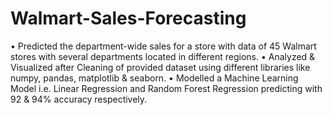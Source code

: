 # Walmart-Sales-Forecasting
•	Predicted the department-wide sales for a store with data of 45 Walmart stores with several departments located in different regions.
•	Analyzed & Visualized after Cleaning of provided dataset using different libraries like numpy, pandas, matplotlib & seaborn.
•	Modelled a Machine Learning Model i.e. Linear Regression and Random Forest Regression predicting with 92 & 94% accuracy respectively.
